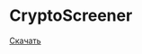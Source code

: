 # CryptoScreener

[Скачать](https://github.com/alex290/CryptoScreener/releases/download/0.0.4-alpha/CryptoScreener.zip "Скачать")
